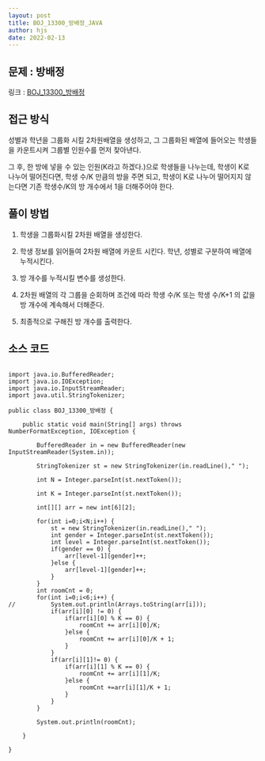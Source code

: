 ```yaml
---
layout: post
title: BOJ_13300_방배정_JAVA
author: hjs
date: 2022-02-13
---
```


## 문제 : 방배정

링크 : [BOJ_13300_방배정](https://www.acmicpc.net/problem/13300)


## 접근 방식

성별과 학년을 그룹화 시킬 2차원배열을 생성하고, 그 그룹화된 배열에 들어오는 학생들을 카운트시켜 그룹별 인원수를 먼저 찾아낸다.

그 후, 한 방에 넣을 수 있는 인원(K라고 하겠다.)으로 학생들을 나누는데, 학생이 K로 나누어 떨어진다면, 학생 수/K 만큼의 방을 주면 되고, 학생이 K로 나누어 떨어지지 않는다면 기존 학생수/K의 방 개수에서 1을 더해주어야 한다.

## 풀이 방법

1. 학생을 그룹화시킬 2차원 배열을 생성한다.

2. 학생 정보를 읽어들여 2차원 배열에 카운트 시킨다. 학년, 성별로 구분하여 배열에 누적시킨다.

3. 방 개수를 누적시킬 변수를 생성한다.

4. 2차원 배열의 각 그룹을 순회하며 조건에 따라 학생 수/K 또는 학생 수/K+1 의 값을 방 개수에 계속해서 더해준다.

5. 최종적으로 구해진 방 개수를 출력한다.


## 소스 코드

~~~

import java.io.BufferedReader;
import java.io.IOException;
import java.io.InputStreamReader;
import java.util.StringTokenizer;

public class BOJ_13300_방배정 {

	public static void main(String[] args) throws NumberFormatException, IOException {

		BufferedReader in = new BufferedReader(new InputStreamReader(System.in));

		StringTokenizer st = new StringTokenizer(in.readLine()," ");

		int N = Integer.parseInt(st.nextToken());

		int K = Integer.parseInt(st.nextToken());

		int[][] arr = new int[6][2];

		for(int i=0;i<N;i++) {
			st = new StringTokenizer(in.readLine()," ");
			int gender = Integer.parseInt(st.nextToken());
			int level = Integer.parseInt(st.nextToken());
			if(gender == 0) {
				arr[level-1][gender]++;
			}else {
				arr[level-1][gender]++;
			}
		}
		int roomCnt = 0;
		for(int i=0;i<6;i++) {
//			System.out.println(Arrays.toString(arr[i]));
			if(arr[i][0] != 0) {
				if(arr[i][0] % K == 0) {
					roomCnt += arr[i][0]/K;
				}else {
					roomCnt += arr[i][0]/K + 1;
				}
			}
			if(arr[i][1]!= 0) {
				if(arr[i][1] % K == 0) {
					roomCnt += arr[i][1]/K;
				}else {
					roomCnt +=arr[i][1]/K + 1;
				}
			}
		}

		System.out.println(roomCnt);

	}

}

~~~
